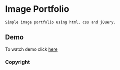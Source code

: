# Image Portfolio

    Simple image portfolio using html, css and jQuery.

## Demo 
To watch demo click <a href="https://codepen.io/78526Nasir/full/LOeXgv/" target="_blank">here</a>

### Copyright
